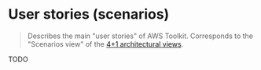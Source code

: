 # User stories (scenarios)

> Describes the main "user stories" of AWS Toolkit.
> Corresponds to the "Scenarios view" of the [4+1 architectural views](https://en.wikipedia.org/wiki/4%2B1_architectural_view_model).

TODO
